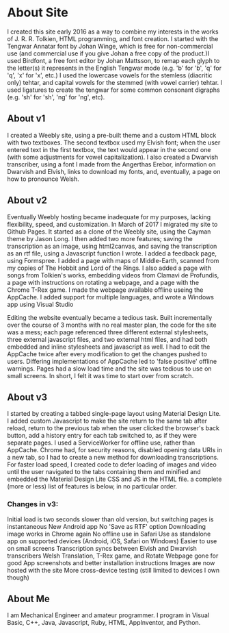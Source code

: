 # About Site

I created this site early 2016 as a way to combine my interests in the works of J. R. R. Tolkien, HTML programming, and font creation. I started with the Tengwar Annatar font by Johan Winge, which is free for non-commercial use (and commercial use if you give Johan a free copy of the product.)I used Birdfont, a free font editor by Johan Mattsson, to remap each glyph to the letter(s) it represents in the English Tengwar mode (e.g. 'b' for 'b', 'q' for 'q', 'x' for 'x', etc.) I used the lowercase vowels for the stemless (diacritic only) tehtar, and capital vowels for the stemmed (with vowel carrier) tehtar. I used ligatures to create the tengwar for some common consonant digraphs (e.g. 'sh' for 'sh', 'ng' for 'ng', etc).

## About v1

I created a Weebly site, using a pre-built theme and a custom HTML block with two textboxes. The second textbox used my Elvish font; when the user entered text in the first textbox, the text would appear in the second one (with some adjustments for vowel capitalization). I also created a Dwarvish transcriber, using a font I made from the Angerthas Erebor, information on Dwarvish and Elvish, links to download my fonts, and, eventually, a page on how to pronounce Welsh.

## About v2

Eventually Weebly hosting became inadequate for my purposes, lacking flexibility, speed, and customization. In March of 2017 I migrated my site to Github Pages. It started as a clone of the Weebly site, using the Cayman theme by Jason Long. I then added two more features; saving the transcription as an image, using html2canvas, and saving the transcription as an rtf file, using a Javascript function I wrote. I added a feedback page, using Formspree. I added a page with maps of Middle-Earth, scanned from my copies of The Hobbit and Lord of the Rings. I also added a page with songs from Tolkien's works, embedding videos from Clamavi de Profundis, a page with instructions on rotating a webpage, and a page with the Chrome T-Rex game. I made the webpage available offline useing the AppCache. I added support for multiple languages, and wrote a Windows app using Visual Studio

Editing the website eventually became a tedious task. Built incrementally over the course of 3 months with no real master plan, the code for the site was a mess; each page referenced three different external stylesheets, three external javascript files, and two external html files, and had both embedded and inline stylesheets and javascript as well. I had to edit the AppCache twice after every modification to get the changes pushed to users. Differing implementations of AppCache led to 'false positive' offline warnings. Pages had a slow load time and the site was tedious to use on small screens. In short, I felt it was time to start over from scratch.

## About v3

I started by creating a tabbed single-page layout using Material Design Lite. I added custom Javascript to make the site return to the same tab after reload, return to the previous tab when the user clicked the browser's back button, add a history entry for each tab switched to, as if they were separate pages. I used a ServiceWorker for offline use, rather than AppCache. Chrome had, for security reasons, disabled opening data URIs in a new tab, so I had to create a new method for downloading transcriptions. For faster load speed, I created code to defer loading of images and video until the user navigated to the tabs containing them and minified and embedded the Material Design Lite CSS and JS in the HTML file. a complete (more or less) list of features is below, in no particular order.

### Changes in v3:

Initial load is two seconds slower than old version, but switching pages is instantaneous
New Android app
No 'Save as RTF' option
Downloading image works in Chrome again
No offline use in Safari
Use as standalone app on supported devices (Android, iOS, Safari on Windows)
Easier to use on small screens
Transcription syncs between Elvish and Dwarvish transcribers
Welsh Translation, T-Rex game, and Rotate Webpage gone for good
App screenshots and better installation instructions
Images are now hosted with the site
More cross-device testing (still limited to devices I own though)

## About Me

I am Mechanical Engineer and amateur programmer. I program in Visual Basic, C++, Java, Javascript, Ruby, HTML, AppInventor,  and Python.
